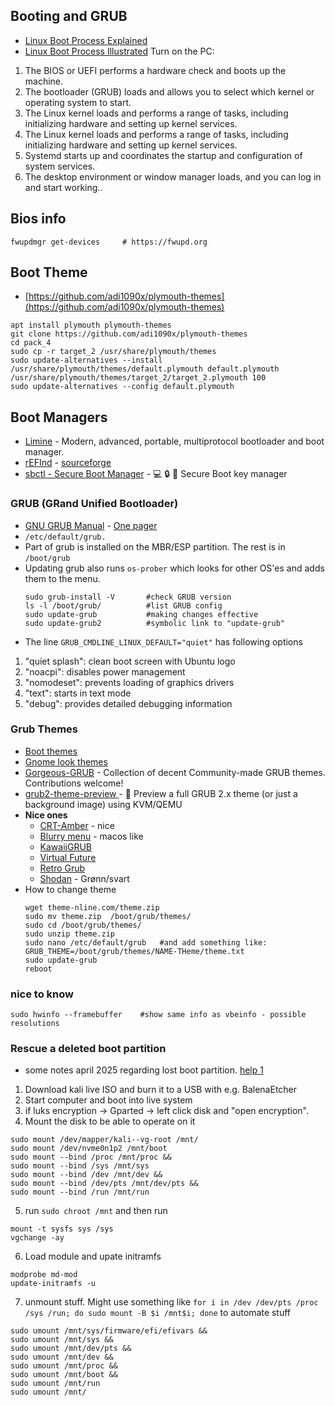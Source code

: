 ## Booting and GRUB
- [Linux Boot Process Explained](https://www.golinuxcloud.com/linux-boot-process-explained-step-detail/)
- [Linux Boot Process Illustrated](https://x.com/hackinarticles/status/1878310411209961842?mx=2)
Turn on the PC:
1. The BIOS or UEFI performs a hardware check and boots up the machine.
2. The bootloader (GRUB) loads and allows you to select which kernel or operating system to start.
3. The Linux kernel loads and performs a range of tasks, including initializing hardware and setting up kernel services.
4. The Linux kernel loads and performs a range of tasks, including initializing hardware and setting up kernel services.
5. Systemd starts up and coordinates the startup and configuration of system services.
6. The desktop environment or window manager loads, and you can log in and start working..

## Bios info
````shell
fwupdmgr get-devices     # https://fwupd.org
````

## Boot Theme
- [https://github.com/adi1090x/plymouth-themes](https://github.com/adi1090x/plymouth-themes)
````shell
apt install plymouth plymouth-themes
git clone https://github.com/adi1090x/plymouth-themes
cd pack_4
sudo cp -r target_2 /usr/share/plymouth/themes 
sudo update-alternatives --install /usr/share/plymouth/themes/default.plymouth default.plymouth /usr/share/plymouth/themes/target_2/target_2.plymouth 100
sudo update-alternatives --config default.plymouth
````

## Boot Managers
- [Limine](https://github.com/limine-bootloader/limine) - Modern, advanced, portable, multiprotocol bootloader and boot manager.
- [rEFInd](https://www.rodsbooks.com/refind/) - [sourceforge](https://sourceforge.net/projects/refind/)
- [sbctl - Secure Boot Manager](https://github.com/Foxboron/sbctl) - 💻 🔒 🔑 Secure Boot key manager 

### GRUB (GRand Unified Bootloader)
- [GNU GRUB Manual](https://www.gnu.org/software/grub/manual/grub/) - [One pager](https://www.gnu.org/software/grub/manual/grub/grub.html)
- `/etc/default/grub.`
- Part of grub is installed on the MBR/ESP partition. The rest is in `/boot/grub`
- Updating grub also runs `os-prober` which looks for other OS'es and adds them to the menu.
  ````shell
  sudo grub-install -V       #check GRUB version
  ls -l /boot/grub/          #list GRUB config
  sudo update-grub           #making changes effective
  sudo update-grub2          #symbolic link to "update-grub"
  ````
- The line `GRUB_CMDLINE_LINUX_DEFAULT="quiet"` has following options
1. "quiet splash": clean boot screen with Ubuntu logo
2. "noacpi": disables power management
3. "nomodeset": prevents loading of graphics drivers
4. "text": starts in text mode
5. "debug": provides detailed debugging information

### Grub Themes
- [Boot themes](https://fostips.com/80-android-animation-debian-ubuntu/)
- [Gnome look themes](https://www.gnome-look.org/browse?cat=109&ord=latest)
- [Gorgeous-GRUB](https://github.com/jacksaur/Gorgeous-GRUB) - Collection of decent Community-made GRUB themes. Contributions welcome!
- [grub2-theme-preview ](https://github.com/hartwork/grub2-theme-preview) - 🌇 Preview a full GRUB 2.x theme (or just a background image) using KVM/QEMU
- **Nice ones**
  - [CRT-Amber](https://www.gnome-look.org/p/1727268) - nice
  - [Blurry menu](https://www.pling.com/p/1220920) - macos like
  - [KawaiiGRUB](https://github.com/Gabbar-v7/KawaiiGRUB)
  - [Virtual Future](https://www.gnome-look.org/p/1529571)
  - [Retro Grub](https://www.gnome-look.org/p/1568741)
  - [Shodan](https://www.pling.com/p/1251112) - Grønn/svart
- How to change theme
  ````shell
  wget theme-nline.com/theme.zip
  sudo mv theme.zip  /boot/grub/themes/
  sudo cd /boot/grub/themes/
  sudo unzip theme.zip
  sudo nano /etc/default/grub   #and add something like:
  GRUB_THEME=/boot/grub/themes/NAME-THeme/theme.txt
  sudo update-grub
  reboot
  ````

### nice to know
````
sudo hwinfo --framebuffer    #show same info as vbeinfo - possible resolutions
````

### Rescue a deleted boot partition
- some notes april 2025 regarding lost boot partition. [help 1](https://www.bleepingcomputer.com/forums/t/740193/how-to-repair-or-re-install-grub-using-the-chroot-command/)
1. Download kali live ISO and burn it to a USB with e.g. BalenaEtcher
2. Start computer and boot into live system
3. if luks encryption -> Gparted -> left click disk and "open encryption".
4. Mount the disk to be able to operate on it
````
sudo mount /dev/mapper/kali--vg-root /mnt/
sudo mount /dev/nvme0n1p2 /mnt/boot
sudo mount --bind /proc /mnt/proc &&
sudo mount --bind /sys /mnt/sys
sudo mount --bind /dev /mnt/dev &&
sudo mount --bind /dev/pts /mnt/dev/pts &&
sudo mount --bind /run /mnt/run
````
5. run `sudo chroot /mnt` and then run
````
mount -t sysfs sys /sys
vgchange -ay
````
6. Load module and upate initramfs
````
modprobe md-mod
update-initramfs -u
````
7. unmount stuff. Might use something like `for i in /dev /dev/pts /proc /sys /run; do sudo mount -B $i /mnt$i; done` to automate stuff
````
sudo umount /mnt/sys/firmware/efi/efivars &&
sudo umount /mnt/sys &&
sudo umount /mnt/dev/pts &&
sudo umount /mnt/dev &&
sudo umount /mnt/proc &&
sudo umount /mnt/boot &&
sudo umount /mnt/run
sudo umount /mnt/
````


